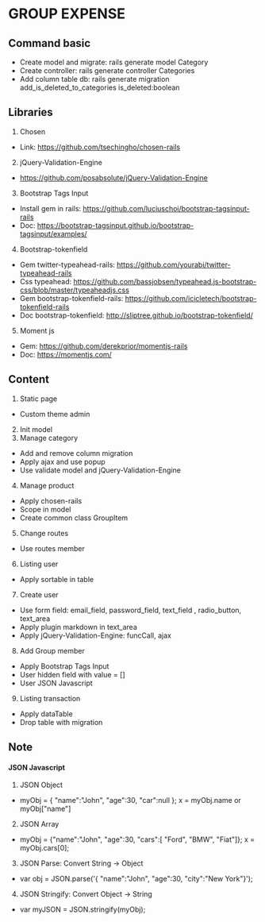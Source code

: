 # GROUP EXPENSE

## Command basic
- Create model and migrate: rails generate model Category
- Create controller: rails generate controller Categories
- Add column table db: rails generate migration add_is_deleted_to_categories is_deleted:boolean

## Libraries
1. Chosen
- Link: https://github.com/tsechingho/chosen-rails
2. jQuery-Validation-Engine
- https://github.com/posabsolute/jQuery-Validation-Engine
3. Bootstrap Tags Input
- Install gem in rails: https://github.com/luciuschoi/bootstrap-tagsinput-rails
- Doc: https://bootstrap-tagsinput.github.io/bootstrap-tagsinput/examples/
4. Bootstrap-tokenfield
- Gem twitter-typeahead-rails: https://github.com/yourabi/twitter-typeahead-rails
- Css typeahead: https://github.com/bassjobsen/typeahead.js-bootstrap-css/blob/master/typeaheadjs.css
- Gem bootstrap-tokenfield-rails: https://github.com/icicletech/bootstrap-tokenfield-rails
- Doc bootstrap-tokenfield: http://sliptree.github.io/bootstrap-tokenfield/
5. Moment js
- Gem: https://github.com/derekprior/momentjs-rails
- Doc: https://momentjs.com/

## Content
1. Static page
- Custom theme admin
2. Init model
3. Manage category
- Add and remove column migration
- Apply ajax and use popup
- Use validate model and jQuery-Validation-Engine
4. Manage product
- Apply chosen-rails
- Scope in model
- Create common class GroupItem
5. Change routes
- Use routes member
6. Listing user
- Apply sortable in table
7. Create user
- Use form field: email_field, password_field, text_field , radio_button, text_area
- Apply plugin markdown in text_area
- Apply jQuery-Validation-Engine: funcCall, ajax
8. Add Group member
- Apply Bootstrap Tags Input
- User hidden field with value = []
- User JSON Javascript
9. Listing transaction
- Apply dataTable
- Drop table with migration

## Note
#### JSON Javascript
1. JSON Object
- myObj = { "name":"John", "age":30, "car":null }; x = myObj.name or myObj["name"]
2. JSON Array 
- myObj = {"name":"John", "age":30, "cars":[ "Ford", "BMW", "Fiat"]}; x = myObj.cars[0];
3. JSON Parse: Convert String -> Object
- var obj = JSON.parse('{ "name":"John", "age":30, "city":"New York"}');
4. JSON Stringify: Convert Object -> String
- var myJSON = JSON.stringify(myObj);

